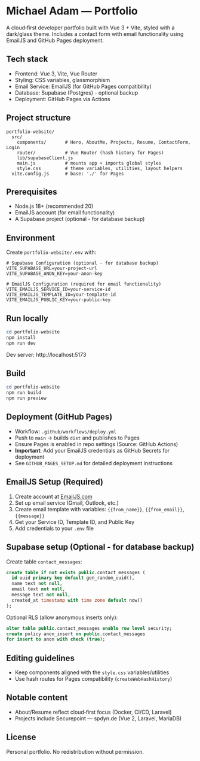 # Michael Adam — Portfolio

A cloud‑first developer portfolio built with Vue 3 + Vite, styled with a dark/glass theme. Includes a contact form with email functionality using EmailJS and GitHub Pages deployment.

## Tech stack
- Frontend: Vue 3, Vite, Vue Router
- Styling: CSS variables, glassmorphism
- Email Service: EmailJS (for GitHub Pages compatibility)
- Database: Supabase (Postgres) - optional backup
- Deployment: GitHub Pages via Actions

## Project structure
```
portfolio-website/
  src/
    components/       # Hero, AboutMe, Projects, Resume, ContactForm, Login
    router/           # Vue Router (hash history for Pages)
    lib/supabaseClient.js
    main.js           # mounts app + imports global styles
    style.css         # theme variables, utilities, layout helpers
  vite.config.js      # base: './' for Pages
```

## Prerequisites
- Node.js 18+ (recommended 20)
- EmailJS account (for email functionality)
- A Supabase project (optional - for database backup)

## Environment
Create `portfolio-website/.env` with:
```
# Supabase Configuration (optional - for database backup)
VITE_SUPABASE_URL=your-project-url
VITE_SUPABASE_ANON_KEY=your-anon-key

# EmailJS Configuration (required for email functionality)
VITE_EMAILJS_SERVICE_ID=your-service-id
VITE_EMAILJS_TEMPLATE_ID=your-template-id
VITE_EMAILJS_PUBLIC_KEY=your-public-key
```

## Run locally
```powershell
cd portfolio-website
npm install
npm run dev
```
Dev server: http://localhost:5173

## Build
```powershell
cd portfolio-website
npm run build
npm run preview
```

## Deployment (GitHub Pages)
- Workflow: `.github/workflows/deploy.yml`
- Push to `main` → builds `dist` and publishes to Pages
- Ensure Pages is enabled in repo settings (Source: GitHub Actions)
- **Important**: Add your EmailJS credentials as GitHub Secrets for deployment
- See `GITHUB_PAGES_SETUP.md` for detailed deployment instructions

## EmailJS Setup (Required)
1. Create account at [EmailJS.com](https://www.emailjs.com/)
2. Set up email service (Gmail, Outlook, etc.)
3. Create email template with variables: `{{from_name}}`, `{{from_email}}`, `{{message}}`
4. Get your Service ID, Template ID, and Public Key
5. Add credentials to your `.env` file

## Supabase setup (Optional - for database backup)
Create table `contact_messages`:
```sql
create table if not exists public.contact_messages (
  id uuid primary key default gen_random_uuid(),
  name text not null,
  email text not null,
  message text not null,
  created_at timestamp with time zone default now()
);
```
Optional RLS (allow anonymous inserts only):
```sql
alter table public.contact_messages enable row level security;
create policy anon_insert on public.contact_messages
for insert to anon with check (true);
```

## Editing guidelines
- Keep components aligned with the `style.css` variables/utilities
- Use hash routes for Pages compatibility (`createWebHashHistory`)

## Notable content
- About/Resume reflect cloud‑first focus (Docker, CI/CD, Laravel)
- Projects include Securepoint — spdyn.de (Vue 2, Laravel, MariaDB)

## License
Personal portfolio. No redistribution without permission.

